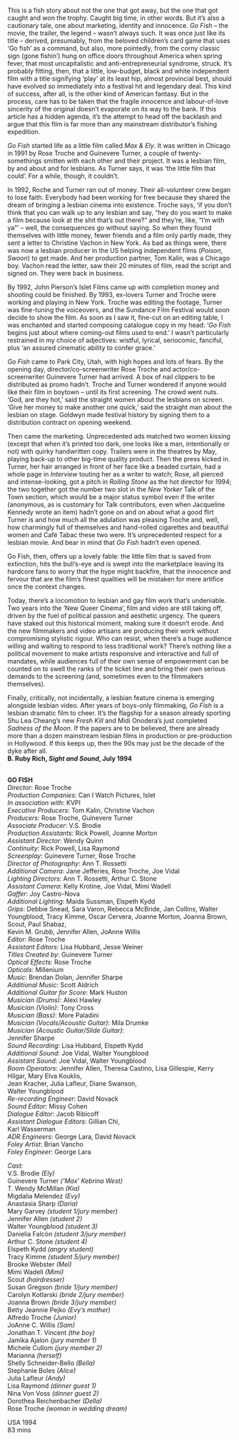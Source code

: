 

This is a fish story about not the one that got away, but the one that got caught and won the trophy. Caught big time, in other words. But it’s also a cautionary tale, one about marketing, identity and innocence. _Go Fish_ – the movie, the trailer, the legend – wasn’t always such. It was once just like its title – derived, presumably, from the beloved children’s card game that uses ‘Go fish’ as a command, but also, more pointedly, from the corny classic sign (gone fishin’) hung on office doors throughout America when spring fever, that most uncapitalistic and anti-entrepreneurial syndrome, struck. It’s probably fitting, then, that a little, low-budget, black and white independent film with a title·signifying ‘play’ at its least hip, almost provincial best, should have evolved so immediately into a festival hit and legendary deal. This kind of success, after all, is the other kind of American fantasy. But in the process, care has to be taken that the fragile innocence and labour-of-love sincerity of the original doesn’t evaporate on its way to the bank. If this article has a hidden agenda, it’s the attempt to head off the backlash and argue that this film is far more than any mainstream distributor’s fishing expedition.

_Go Fish_ started life as a little film called _Max & Ely_. It was written in Chicago in 1991 by Rose Troche and Guinevere Turner, a couple of twenty-somethings smitten with each other and their project. It was a lesbian film, by and about and for lesbians. As Turner says, it was ‘the little film that could’. For a while, though, it couldn’t.

In 1992, Roche and Turner ran out of money. Their all-volunteer crew began to lose faith. Everybody had been working for free because they shared the dream of bringing a lesbian cinema into existence. Troche says, ‘if you don’t think that you can walk up to any lesbian and say, “hey do you want to make a film because look at the shit that’s out there?” and they’re, like, “I’m with ya”’ – well, the consequences go without saying. So when they found themselves with little money, fewer friends and a film only partly made, they sent a letter to Christine Vachon in New York. As bad as things were, there was now a lesbian producer in the US helping independent films (_Poison_, _Swoon_) to get made. And her production partner, Tom Kalin, was a Chicago boy. Vachon read the letter, saw their 20 minutes of film, read the script and signed on. They were back in business.

By 1992, John Pierson’s Islet Films came up with completion money and shooting could be finished. By 1993, ex-lovers Turner and Troche were working and playing in New York. Troche was editing the footage, Turner was fine-tuning the voiceovers, and the Sundance Film Festival would soon decide to show the film. As soon as I saw it, fine-cut on an editing table, I was enchanted and started composing catalogue copy in my head: ‘_Go Fish_ begins just about where coming-out films used to end.’ I wasn’t particularly restrained in my choice of adjectives: wistful, lyrical, seriocomic, fanciful, plus ‘an assured cinematic ability to confer grace.’

_Go Fish_ came to Park City, Utah, with high hopes and lots of fears. By the opening day, director/co-screenwriter Rose Troche and actor/co-screenwriter Guinevere Turner had arrived. A box of nail clippers to be distributed as promo hadn’t. Troche and Turner wondered if anyone would like their film in boytown – until its first screening. The crowd went nuts. ‘God, are they hot,’ said the straight women about the lesbians on screen. ‘Give her money to make another one quick,’ said the straight man about the lesbian on stage. Goldwyn made festival history by signing them to a distribution contract on opening weekend.

Then came the marketing. Unprecedented ads matched two women kissing (except that when it’s printed too dark, one looks like a man, intentionally or not) with quirky handwritten copy. Trailers were in the theatres by May, playing back-up to other big-time quality product. Then the press kicked in. Turner, her hair arranged in front of her face like a beaded curtain, had a whole page in _Interview_ touting her as a writer to watch; Rose, all pierced and intense-looking, got a pitch in _Rolling Stone_ as the hot director for 1994; the two together got the number two slot in the _New Yorker_ Talk of the Town section, which would be a major status symbol even if the writer (anonymous, as is customary for Talk contributors, even when Jacqueline Kennedy wrote an item) hadn’t gone on and on about what a good flirt Turner is and how much all the adulation was pleasing Troche and, well, how charmingly full of themselves and hand-rolled cigarettes and beautiful women and Café Tabac these two were. It’s unprecedented respect for a lesbian movie. And bear in mind that _Go Fish_ hadn’t even opened.

Go Fish, then, offers up a lovely fable: the little film that is saved from extinction, hits the bull’s-eye and is swept into the marketplace leaving its hardcore fans to worry that the hype might backfire, that the innocence and fervour that are the film’s finest qualities will be mistaken for mere artifice once the context changes.

Today, there’s a locomotion to lesbian and gay film work that’s undeniable. Two years into the ‘New Queer Cinema’, film and video are still taking off, driven by the fuel of political passion and aesthetic urgency. The queers have staked out this historical moment, making sure it doesn’t erode. And the new filmmakers and video artisans are producing their work without compromising stylistic rigour. Who can resist, when there’s a huge audience willing and waiting to respond to less traditional work? There’s nothing like a political movement to make artists responsive and interactive and full of mandates, while audiences full of their own sense of empowerment can be counted on to swell the ranks of the ticket line and bring their own serious demands to the screening (and, sometimes even to the filmmakers themselves).

Finally, critically, not incidentally, a lesbian feature cinema is emerging alongside lesbian video. After years of boys-only filmmaking, _Go Fish_ is a lesbian dramatic film to cheer. It’s the flagship for a season already sporting Shu Lea Cheang’s new _Fresh Kill_ and Midi Onodera’s just completed _Sadness of the Moon_. If the papers are to be believed, there are already more than a dozen mainstream lesbian films in production or pre-production in Hollywood. If this keeps up, then the 90s may just be the decade of the dyke after all.  
**B. Ruby Rich, _Sight and Sound_, July 1994**
<br><br>

**GO FISH**  
_Director_: Rose Troche  
_Production Companies_: Can I Watch Pictures, Islet  
_In association with_: KVPI  
_Executive Producers_: Tom Kalin, Christine Vachon  
_Producers_: Rose Troche, Guinevere Turner  
_Associate Producer_: V.S. Brodie  
_Production Assistants_: Rick Powell, Joanne Morton  
_Assistant Director_: Wendy Quinn  
_Continuity_: Rick Powell, Lisa Raymond  
_Screenplay_: Guinevere Turner, Rose Troche  
_Director of Photography_: Ann T. Rossetti  
_Additional Camera_: Jane Jefferies, Rose Troche, Joe Vidal  
_Lighting Directors_: Ann T. Rossetti, Arthur C. Stone  
_Assistant Camera_: Kelly Krotine, Joe Vidal,  Mimi Wadell  
_Gaffer_: Joy Castro-Nova  
_Additional Lighting_: Maida Sussman, Elspeth Kydd  
_Grips_: Debbie Snead, Sara Varon,  Rebecca McBride, Jan Collins, Walter Youngblood, Tracy Kimme, Oscar Cervera, Joanne Morton, Joanna Brown, Scout, Paul Shabaz,  
Kevin M. Grubb, Jennifer Allen, JoAnne Willis  
_Editor_: Rose Troche  
_Assistant Editors_: Lisa Hubbard, Jesse Weiner  
_Titles Created by_: Guinevere Turner  
_Optical Effects_: Rose Troche  
_Opticals_: Millenium  
_Music_: Brendan Dolan, Jennifer Sharpe  
_Additional Music_: Scott Aldrich  
_Additional Guitar for Score_: Mark Huston  
_Musician (Drums)_: Alexi Hawley  
_Musician (Violin)_: Tony Cross  
_Musician (Bass)_: More Paladini  
_Musician (Vocals/Acoustic Guitar)_: Mila Drumke  
_Musician (Acoustic Guitar/Slide Guitar)_:  
Jennifer Sharpe  
_Sound Recording_: Lisa Hubbard, Elspeth Kydd  
_Additional Sound_: Joe Vidal, Walter Youngblood  
_Assistant Sound_: Joe Vidal, Walter Youngblood  
_Boom Operators_: Jennifer Allen, Theresa Castino, Lisa Gillespie, Kerry Hilgar, Mary Elva Kouklis,  
Jean Kracher, Julia Lafleur, Diane Swanson,  
Walter Youngblood  
_Re-recording Engineer_: David Novack  
_Sound Editor_: Missy Cohen  
_Dialogue Editor_: Jacob Ribicoff  
_Assistant Dialogue Editors_: Gillian Chi,  
Karl Wasserman  
_ADR Engineers_: George Lara, David Novack  
_Foley Artist_: Brian Vancho  
_Foley Engineer_: George Lara

_Cast:_  
V.S. Brodie _(Ely)_  
Guinevere Turner _(‘Max’ Kebrina West)_  
T. Wendy McMillan _(Kia)_  
Migdalia Melendez _(Evy)_  
Anastasia Sharp _(Daria)_  
Mary Garvey _(student 1/jury member)_  
Jennifer Allen _(student 2)_  
Walter Youngblood _(student 3)_  
Danielia Falcón _(student 3/jury member)_  
Arthur C. Stone _(student 4)_  
Elspeth Kydd _(angry student)_  
Tracy Kimme _(student 5/jury member)_  
Brooke Webster _(Mel)_  
Mimi Wadell _(Mimi)_  
Scout _(hairdresser)_  
Susan Gregson _(bride 1/jury member)_  
Carolyn Kotlarski _(bride 2/jury member)_  
Joanna Brown _(bride 3/jury member)_  
Betty Jeannie Pejko _(Evy’s mother)_  
Alfredo Troche _(Junior)_  
JoAnne C. Willis _(Sam)_  
Jonathan T. Vincent _(the boy)_  
Jamika Ajalon _(jury member 1)_  
Michele Cullom _(jury member 2)_  
Marianna _(herself)_  
Shelly Schneider-Bello _(Bella)_  
Stephanie Boles _(Alice)_  
Julia Lafleur _(Andy)_  
Lisa Raymond _(dinner guest 1)_  
Nina Von Voss _(dinner guest 2)_  
Dorothea Reichenbacher _(Della)_  
Rose Troche _(woman in wedding dream)_

USA 1994  
83 mins
<!--stackedit_data:
eyJoaXN0b3J5IjpbLTEwMzY5NzQ4NjddfQ==
-->